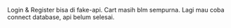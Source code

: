Login & Register bisa di fake-api. Cart masih blm sempurna.
Lagi mau coba connect database, api belum selesai.
